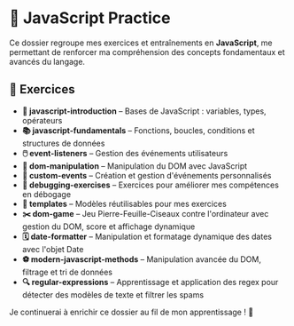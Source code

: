 # 🚀 JavaScript Practice  

Ce dossier regroupe mes exercices et entraînements en **JavaScript**, me permettant de renforcer ma compréhension des concepts fondamentaux et avancés du langage.  

## 📌 Exercices  

- **📜 javascript-introduction** – Bases de JavaScript : variables, types, opérateurs  
- **📚 javascript-fundamentals** – Fonctions, boucles, conditions et structures de données  
- **🖱️ event-listeners** – Gestion des événements utilisateurs  
- **🔧 dom-manipulation** – Manipulation du DOM avec JavaScript  
- **🎯 custom-events** – Création et gestion d'événements personnalisés  
- **🐞 debugging-exercises** – Exercices pour améliorer mes compétences en débogage  
- **📂 templates** – Modèles réutilisables pour mes exercices  
- **✂️ dom-game** – Jeu Pierre-Feuille-Ciseaux contre l'ordinateur avec gestion du DOM, score et affichage dynamique  
- **🗓️ date-formatter** – Manipulation et formatage dynamique des dates avec l'objet Date  
- **⚽ modern-javascript-methods** – Manipulation avancée du DOM, filtrage et tri de données  
- **🔍 regular-expressions** – Apprentissage et application des regex pour détecter des modèles de texte et filtrer les spams  

Je continuerai à enrichir ce dossier au fil de mon apprentissage ! 🚀  
